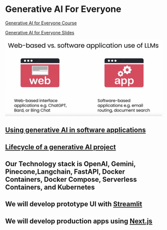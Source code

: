 # Generative AI For Everyone

[Generative AI for Everyone Course](https://www.deeplearning.ai/courses/generative-ai-for-everyone/)

[Generative AI for Everyone Slides](https://docs.google.com/presentation/d/1u3Qwf8-VHf0tgmcvuC160p7JEvdAkkoAUWdvi4afk6A/edit?usp=sharing)

![software app](app.png)

## [Using generative AI in software applications](https://www.coursera.org/learn/generative-ai-for-everyone/lecture/LfGc4/using-generative-ai-in-software-applications)

## [Lifecycle of a generative AI project](https://www.coursera.org/learn/generative-ai-for-everyone/lecture/t2aQM/lifecycle-of-a-generative-ai-project)

## Our Technology stack is OpenAI, Gemini, Pinecone,Langchain, FastAPI, Docker Containers, Docker Compose, Serverless Containers, and Kubernetes

## We will develop prototype UI with [Streamlit](https://streamlit.io/)

## We will develop production apps using [Next.js](https://vercel.com/templates/next.js/langchain-starter)
